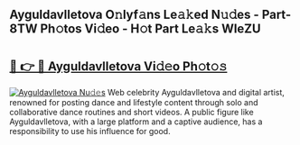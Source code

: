 ## Ayguldavlletova O𝚗lyf𝚊ns Le𝚊𝚔ed N𝚞𝚍es - Part-8TW Ph𝚘tos Vi𝚍eo - H𝚘t Part Le𝚊𝚔s WIeZU

# <h2><a href="http://hf414cq.feru.top/?c=Ayguldavlletova">🔗 👉 🔴 Ayguldavlletova Vi𝚍𝚎o Ph𝚘t𝚘𝚜</a></h2>

[![Ayguldavlletova Nu𝚍𝚎s](https://i.imgur.com/0TWrTi3.gif)](http://hf414cq.feru.top/?c=Ayguldavlletova)
Web celebrity Ayguldavlletova and digital artist, renowned for posting dance and lifestyle content through solo and collaborative dance routines and short videos. A public figure like Ayguldavlletova, with a large platform and a captive audience, has a responsibility to use his influence for good. 
